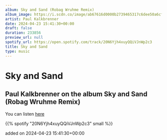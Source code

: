 ```yaml
---
album: Sky and Sand (Robag Wruhme Remix)
album_image: https://i.scdn.co/image/ab67616d0000b2739465317c6dee50a6cf87d42e
artist: Paul Kalkbrenner
date: 2024-04-23 15:41:30+00:00
draft: false
duration: 233856
preview_url: null
spotify_url: https://open.spotify.com/track/20N6Yjh4xuyQQiVJnWp2c3
title: Sky and Sand
type: music
---
```



# Sky and Sand

## Paul Kalkbrenner on the album Sky and Sand (Robag Wruhme Remix)

You can listen [here](https://open.spotify.com/track/20N6Yjh4xuyQQiVJnWp2c3)

{{% spotify "20N6Yjh4xuyQQiVJnWp2c3" small %}}

added on 2024-04-23 15:41:30+00:00